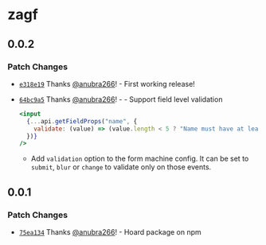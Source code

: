 # zagf

## 0.0.2

### Patch Changes

- [`e318e19`](https://github.com/anubra266/zagf/commit/e318e19c37db5781c315c7324d9366fc7dae1fae) Thanks
  [@anubra266](https://github.com/anubra266)! - First working release!

- [`64bc9a5`](https://github.com/anubra266/zagf/commit/64bc9a5ff44246f2cb741080665cde862a80ee59) Thanks
  [@anubra266](https://github.com/anubra266)! - - Support field level validation

  ```jsx
  <input
    {...api.getFieldProps("name", {
      validate: (value) => (value.length < 5 ? "Name must have at least 5 letters" : null),
    })}
  />
  ```

  - Add `validation` option to the form machine config. It can be set to `submit`, `blur` or `change` to validate only
    on those events.

## 0.0.1

### Patch Changes

- [`75ea134`](https://github.com/anubra266/zagf/commit/75ea134172275305d6d8bd6335b08423e39e46ba) Thanks
  [@anubra266](https://github.com/anubra266)! - Hoard package on npm
